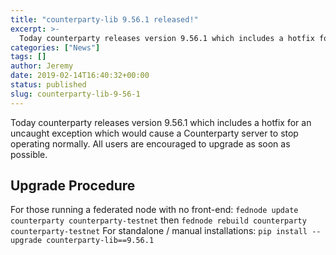 ```yaml
---
title: "counterparty-lib 9.56.1 released!"
excerpt: >-
  Today counterparty releases version 9.56.1 which includes a hotfix for an uncaught exception which would cause a Counterparty server to stop operating normally. All users are encouraged to upgrade as soon as possible. Upgrade Procedure For those running a federated node with no front-end: fednode update counterparty counterparty-testnet then fednode rebuild counterparty counterparty-testnet For standalone
categories: ["News"]
tags: []
author: Jeremy
date: 2019-02-14T16:40:32+00:00
status: published
slug: counterparty-lib-9-56-1
---
```


Today counterparty releases version 9.56.1 which includes a hotfix for an uncaught exception which would cause a Counterparty server to stop operating normally. All users are encouraged to upgrade as soon as possible.

Upgrade Procedure
-----------------

 For those running a federated node with no front-end: `fednode update counterparty counterparty-testnet` then `fednode rebuild counterparty counterparty-testnet` For standalone / manual installations: `pip install --upgrade counterparty-lib==9.56.1`